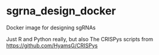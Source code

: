 # sgrna_design_docker
Docker image for designing sgRNAs

Just R and Python really, but also The CRISPys scripts from https://github.com/HyamsG/CRISPys
